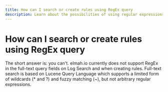 ```yaml
---
title: How can I search or create rules using RegEx query
description: Learn about the possibilities of using regular expressions (RegEx) when search or creating rules on elmah.io
---
```


# How can I search or create rules using RegEx query

The short answer is: you can't. elmah.io currently does not support RegEx in the full-text query fields on Log Search and when creating rules. Full-text search is based on Lucene Query Language which supports a limited form of wildcards (* and ?) and fuzzy matching (~), but not arbitrary regular expressions.